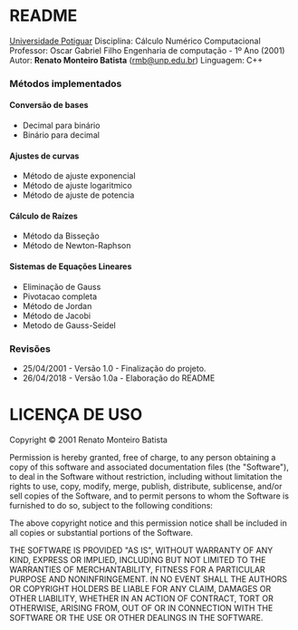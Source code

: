 # README #

[Universidade Potiguar](http://unp.br)
Disciplina: Cálculo Numérico Computacional
Professor: Oscar Gabriel Filho
Engenharia de computação - 1º Ano (2001)
Autor: **Renato Monteiro Batista** (rmb@unp.edu.br)
Linguagem: C++

### Métodos implementados ###

#### Conversão de bases ####

* Decimal para binário
* Binário para decimal

#### Ajustes de curvas ####

* Método de ajuste exponencial
* Método de ajuste logaritmico
* Método de ajuste de potencia

#### Cálculo de Raízes ####

* Método da Bisseção
* Método de Newton-Raphson

#### Sistemas de Equações Lineares ####

* Eliminação de Gauss
* Pivotacao completa
* Método de Jordan
* Método de Jacobi
* Metodo de Gauss-Seidel

### Revisões ###

* 25/04/2001 - Versão 1.0 - Finalização do projeto.
* 26/04/2018 - Versão 1.0a - Elaboração do README 

# LICENÇA DE USO #

 Copyright © 2001 Renato Monteiro Batista

 Permission is hereby granted, free of charge, to any person obtaining a copy
 of this software and associated documentation files (the "Software"), to deal
 in the Software without restriction, including without limitation the rights
 to use, copy, modify, merge, publish, distribute, sublicense, and/or sell
 copies of the Software, and to permit persons to whom the Software is
 furnished to do so, subject to the following conditions:

 The above copyright notice and this permission notice shall be included in
 all copies or substantial portions of the Software.

 THE SOFTWARE IS PROVIDED "AS IS", WITHOUT WARRANTY OF ANY KIND, EXPRESS OR
 IMPLIED, INCLUDING BUT NOT LIMITED TO THE WARRANTIES OF MERCHANTABILITY,
 FITNESS FOR A PARTICULAR PURPOSE AND NONINFRINGEMENT. IN NO EVENT SHALL THE
 AUTHORS OR COPYRIGHT HOLDERS BE LIABLE FOR ANY CLAIM, DAMAGES OR OTHER
 LIABILITY, WHETHER IN AN ACTION OF CONTRACT, TORT OR OTHERWISE, ARISING FROM,
 OUT OF OR IN CONNECTION WITH THE SOFTWARE OR THE USE OR OTHER DEALINGS IN
 THE SOFTWARE.


